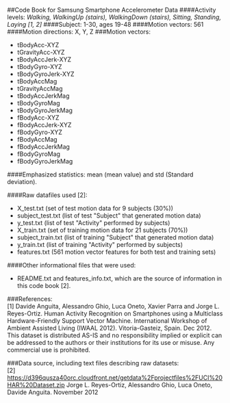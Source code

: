 ##Code Book for Samsung Smartphone Accelerometer Data 
####Activity levels: *Walking, WalkingUp (stairs), WalkingDown (stairs), Sitting, Standing, Laying [1, 2]*
####Subject: 1-30, ages 19-48
####Motion vectors: 561
####Motion directions: X, Y, Z
###Motion vectors:      
* tBodyAcc-XYZ     
* tGravityAcc-XYZ   
* tBodyAccJerk-XYZ   
* tBodyGyro-XYZ   
* tBodyGyroJerk-XYZ   
* tBodyAccMag   
* tGravityAccMag   
* tBodyAccJerkMag    
* tBodyGyroMag    
* tBodyGyroJerkMag    
* fBodyAcc-XYZ    
* fBodyAccJerk-XYZ    
* fBodyGyro-XYZ   
* fBodyAccMag   
* fBodyAccJerkMag   
* fBodyGyroMag   
* fBodyGyroJerkMag

####Emphasized statistics: mean (mean value) and std (Standard deviation).       

####Raw datafiles used [2]:             
* X_test.txt (set of test motion data for 9 subjects (30%))   
* subject_test.txt (list of test "Subject" that generated motion data)   
* y_test.txt (list of test "Activity" performed by subjects)   
* X_train.txt (set of training motion data for 21 subjects (70%))   
* subject_train.txt (list of training "Subject" that generated motion data)   
* y_train.txt (list of training "Activity" performed by subjects)   
* features.txt (561 motion vector features for both test and training sets)              

####Other informational files that were used:        
* README.txt and features_info.txt, which are the source of information in this code book [2].         

###References:    
[1] Davide Anguita, Alessandro Ghio, Luca Oneto, Xavier Parra and Jorge L. Reyes-Ortiz. Human Activity Recognition on Smartphones using a Multiclass Hardware-Friendly Support Vector Machine. International Workshop of Ambient Assisted Living (IWAAL 2012). Vitoria-Gasteiz, Spain. Dec 2012.  This dataset is distributed AS-IS and no responsibility implied or explicit can be addressed to the authors or their institutions for its use or misuse. Any commercial use is prohibited.          

###Data source, including text files describing raw datasets:   
[2] <https://d396qusza40orc.cloudfront.net/getdata%2Fprojectfiles%2FUCI%20HAR%20Dataset.zip> 
Jorge L. Reyes-Ortiz, Alessandro Ghio, Luca Oneto, Davide Anguita. November 2012
